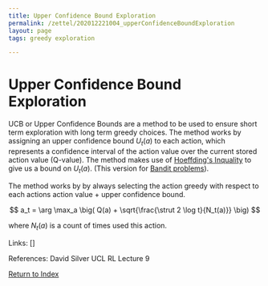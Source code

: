 ```yaml
---
title: Upper Confidence Bound Exploration
permalink: /zettel/202012221004_upperConfidenceBoundExploration
layout: page
tags: greedy exploration

---
```

# Upper Confidence Bound Exploration

UCB or Upper Confidence Bounds are a method to be used to ensure short term exploration 
with long term greedy choices. The method works by assigning an upper confidence bound $U_t(a)$ to 
each action, which represents a confidence interval of the action value over the current stored action value (Q-value).
The method makes use of [Hoeffding's Inquality](TODOs) to give us a bound on $U_t(a)$. (This version for [Bandit problems](TODOs)).

The method works by by always selecting the action greedy with respect to each actions action value + upper confidence bound.

$$
a_t = \arg \max_a \big( Q(a) + \sqrt{\frac{\strut 2 \log t}{N_t(a)}} \big)
$$

where $N_t(a)$ is a count of times used this action. 

Links: []

References: David Silver UCL RL Lecture 9

[Return to Index](index)